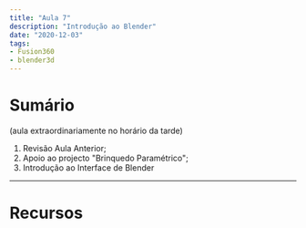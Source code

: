```yaml
---
title: "Aula 7"
description: "Introdução ao Blender"
date: "2020-12-03"
tags:
- Fusion360
- blender3d
---
```


# Sumário
(aula extraordinariamente no horário da tarde)

 1. Revisão Aula Anterior;
 2. Apoio ao projecto "Brinquedo Paramétrico";
 3. Introdução ao Interface de Blender

 
___
# Recursos



